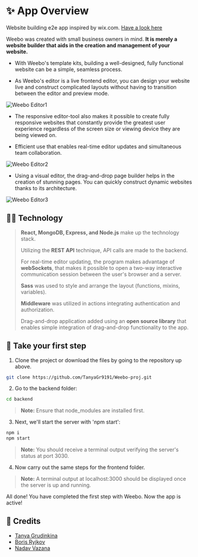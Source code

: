 # ✨ App Overview

Website building e2e app inspired by wix.com. [Have a look here](https://weebo-proj.onrender.com/)

Weebo was created with small business owners in mind. **It is merely a website builder that aids in the creation and management of your website.**

- With Weebo's template kits, building a well-designed, fully functional website can be a simple, seamless process.

- As Weebo's editor is a live frontend editor, you can design your website live and construct complicated layouts without having to transition between the editor and preview mode. 

![Weebo Editor1](https://res.cloudinary.com/dxwlsxl5s/image/upload/v1670663658/tnwgurqnqp8qamdebvt3.jpg)

- The responsive editor-tool also makes it possible to create fully responsive websites that constantly provide the greatest user experience regardless of the screen size or viewing device they are being viewed on.

- Efficient use that enables real-time editor updates and simultaneous team collaboration.

![Weebo Editor2](https://res.cloudinary.com/dxwlsxl5s/image/upload/v1670664324/aq1lzjazjcng81kj37af.jpg)

- Using a visual editor, the drag-and-drop page builder helps in the creation of stunning pages. You can quickly construct dynamic websites thanks to its architecture.

![Weebo Editor3](https://res.cloudinary.com/dxwlsxl5s/image/upload/v1670668357/bwn9ch0azaerjgof9nvs.jpg)

## 👩‍💻 Technology

>**React, MongoDB, Express, and Node.js** make up the technology stack. 
>
>Utilizing the **REST API** technique, API calls are made to the backend. 
>
>For real-time editor updating, the program makes advantage of **webSockets**, that makes it possible to open a two-way interactive communication session between the user's browser and a server.
>
>**Sass** was used to style and arrange the layout (functions, mixins, variables).
>
>**Middleware** was utilized in actions integrating authentication and authorization.
>
>Drag-and-drop application added using an **open source library** that enables simple integration of drag-and-drop functionality to the app.

## 🐣 Take your first step

1. Clone the project or download the files by going to the repository up above.

```sh
git clone https://github.com/TanyaGr9191/Weebo-proj.git
```
2. Go to the backend folder:
```sh
cd backend
```

> **Note:** Ensure that node_modules are installed first.

3. Next, we'll start the server with 'npm start':
```sh
npm i
npm start
```
>**Note:** You should receive a terminal output verifying the server's status at port 3030.

4. Now carry out the same steps for the frontend folder.

> **Note:** A terminal output at localhost:3000 should be displayed once the server is up and running.

All done! You have completed the first step with Weebo. Now the app is active!

## 👥 Credits

- [Tanya Grudinkina](https://github.com/TanyaGr9191)
- [Boris Ryjkov](https://github.com/BorisRy)
- [Nadav Vazana](https://github.com/NadavVazana)
